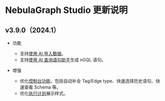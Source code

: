 # NebulaGraph Studio 更新说明

## v3.9.0（2024.1）

- 功能
  - 支持[使用 AI 导入数据](../../nebula-studio/quick-start/st-ug-import-data.md)。
  - 支持[使用 AI 查询语句助手](../../nebula-studio/quick-start/st-ug-console.md)生成 nGQL 语句。

- 增强
  - 优化[控制台功能](../../nebula-studio/quick-start/st-ug-console.md)，包括自动补全 Tag/Edge type、快速选择历史语句、快速查看 Schema 等。
  - 优化[执行计划](../../nebula-studio/quick-start/st-ug-console.md)展示样式。